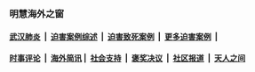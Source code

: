 
### 明慧海外之窗

####  [武汉肺炎](indexes/365.md?t=03301001) &nbsp;|&nbsp;  [迫害案例综述](indexes/328.md?t=03301001) &nbsp;|&nbsp; [迫害致死案例](indexes/277.md?t=03301001)  &nbsp;|&nbsp; [更多迫害案例](indexes/81.md?t=03301001)  &nbsp;|&nbsp; 
####  [时事评论](indexes/19.md?t=03301001) &nbsp;|&nbsp; [海外简讯](indexes/245.md?t=03301001)&nbsp;|&nbsp;  [社会支持](indexes/140.md?t=03301001) &nbsp;|&nbsp; [褒奖决议](indexes/282.md?t=03301001) &nbsp;|&nbsp; [社区报道](indexes/91.md?t=03301001)  &nbsp;|&nbsp; [天人之间](indexes/78.md?t=03301001) 

